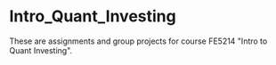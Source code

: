 # Intro_Quant_Investing
These are assignments and group projects for course FE5214 "Intro to Quant Investing".
